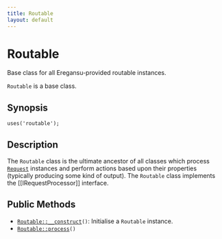 ```yaml
---
title: Routable
layout: default
---
```


# Routable

Base class for all Eregansu-provided routable instances.

<code>Routable</code> is a base class.

## Synopsis

<pre><code>uses('routable');
</code></pre>
## Description

The `Routable` class is the ultimate ancestor of all classes which
process <code><a href="Request">Request</a></code> instances and perform actions based upon their
properties (typically producing some kind of output). The `Routable`
class implements the [[IRequestProcessor]] interface.

## Public Methods

* <code><a href="Routable%3A%3A__construct">Routable::__construct</a>()</code>: Initialise a `Routable` instance.
* <code><a href="Routable%3A%3Aprocess">Routable::process</a>()</code>

